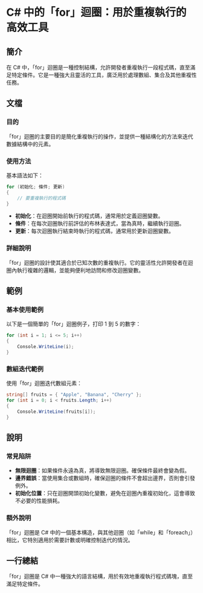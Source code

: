 <!--
Meta Description: # C# 中的「for」迴圈：用於重複執行的高效工具 ## 簡介 在 C# 中，「for」迴圈是一種控制結構，允許開發者重複執行一段程式碼，直至滿足特定條件。它是一種強大且靈活的工具，廣泛用於處理數組、集合及其他重複性任務。 ## 文檔 ### 目的 「for」迴圈的主要目的是簡化重複執行的操作，並...
Meta Keywords: csharp, fruits, 直至滿足特定條件, 初始化, int
-->

# C# 中的「for」迴圈：用於重複執行的高效工具

## 簡介
在 C# 中，「for」迴圈是一種控制結構，允許開發者重複執行一段程式碼，直至滿足特定條件。它是一種強大且靈活的工具，廣泛用於處理數組、集合及其他重複性任務。

## 文檔
### 目的
「for」迴圈的主要目的是簡化重複執行的操作，並提供一種結構化的方法來迭代數據結構中的元素。

### 使用方法
基本語法如下：

```csharp
for (初始化; 條件; 更新)
{
    // 要重複執行的程式碼
}
```

- **初始化**：在迴圈開始前執行的程式碼，通常用於定義迴圈變數。
- **條件**：在每次迴圈執行前評估的布林表達式，當為真時，繼續執行迴圈。
- **更新**：每次迴圈執行結束時執行的程式碼，通常用於更新迴圈變數。

### 詳細說明
「for」迴圈的設計使其適合於已知次數的重複執行。它的靈活性允許開發者在迴圈內執行複雜的邏輯，並能夠便利地訪問和修改迴圈變數。

## 範例
### 基本使用範例
以下是一個簡單的「for」迴圈例子，打印 1 到 5 的數字：

```csharp
for (int i = 1; i <= 5; i++)
{
    Console.WriteLine(i);
}
```

### 數組迭代範例
使用「for」迴圈迭代數組元素：

```csharp
string[] fruits = { "Apple", "Banana", "Cherry" };
for (int i = 0; i < fruits.Length; i++)
{
    Console.WriteLine(fruits[i]);
}
```

## 說明
### 常見陷阱
- **無限迴圈**：如果條件永遠為真，將導致無限迴圈。確保條件最終會變為假。
- **邊界錯誤**：當使用集合或數組時，確保迴圈的條件不會超出邊界，否則會引發例外。
- **初始化位置**：只在迴圈開頭初始化變數，避免在迴圈內重複初始化，這會導致不必要的性能損耗。

### 額外說明
「for」迴圈是 C# 中的一個基本構造，與其他迴圈（如「while」和「foreach」）相比，它特別適用於需要計數或明確控制迭代的情況。

## 一行總結
「for」迴圈是 C# 中一種強大的語言結構，用於有效地重複執行程式碼塊，直至滿足特定條件。